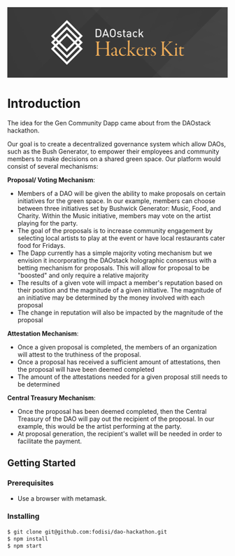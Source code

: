 <img src="./daostack-hk.png">

# Introduction

The idea for the Gen Community Dapp came about from the DAOstack hackathon. 

Our goal is to create a decentralized governance system which allow DAOs, such as the Bush Generator, to empower their employees and community members to make decisions on a shared green space. Our platform would consist of several mechanisms:

 **Proposal/ Voting Mechanism**: 
 - Members of a DAO will be given the ability to make proposals on certain initiatives for the green space. In our example, members can choose between three initiatives set by Bushwick Generator: Music, Food, and Charity. Within the Music initiative, members may vote on the artist playing for the party. 
 - The goal of the proposals is to increase community engagement by selecting local artists to play at the event or have local restaurants cater food for Fridays.
 - The Dapp currently has a simple majority voting mechanism but we envision it incorporating the DAOstack holographic consensus with a betting mechanism for proposals. This will allow for proposal to be "boosted" and only require a relative majority
 - The results of a given vote will impact a member's reputation based on their position and the magnitude of a given initiative. The magnitude of an initiative may be determined by the money involved with each proposal
 - The change in reputation will also be impacted by the magnitude of the proposal

 **Attestation Mechanism**:
 - Once a given proposal is completed, the members of an organization will attest to the truthiness of the proposal. 
 - Once a proposal has received a sufficient amount of attestations, then the proposal will have been deemed completed
 - The amount of the attestations needed for a given proposal still needs to be determined

**Central Treasury Mechanism**: 
- Once the proposal has been deemed completed, then the Central Treasury of the DAO will pay out the recipient of the proposal. In our example, this would be the artist performing at the party.
- At proposal generation, the recipient's wallet will be needed in order to facilitate the payment. 

## Getting Started

### Prerequisites

- Use a browser with metamask.

### Installing

```
$ git clone git@github.com:fodisi/dao-hackathon.git
$ npm install
$ npm start
```
